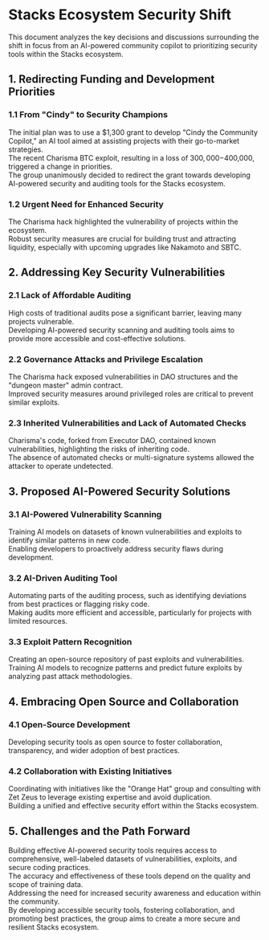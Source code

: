 # Stacks Ecosystem Security Shift

This document analyzes the key decisions and discussions surrounding the shift in focus from an AI-powered community copilot to prioritizing security tools within the Stacks ecosystem.

## 1. Redirecting Funding and Development Priorities

### 1.1 From "Cindy" to Security Champions

The initial plan was to use a $1,300 grant to develop "Cindy the Community Copilot," an AI tool aimed at assisting projects with their go-to-market strategies.  
The recent Charisma BTC exploit, resulting in a loss of $300,000-$400,000, triggered a change in priorities.  
The group unanimously decided to redirect the grant towards developing AI-powered security and auditing tools for the Stacks ecosystem.

### 1.2 Urgent Need for Enhanced Security

The Charisma hack highlighted the vulnerability of projects within the ecosystem.  
Robust security measures are crucial for building trust and attracting liquidity, especially with upcoming upgrades like Nakamoto and SBTC.

## 2. Addressing Key Security Vulnerabilities

### 2.1 Lack of Affordable Auditing

High costs of traditional audits pose a significant barrier, leaving many projects vulnerable.  
Developing AI-powered security scanning and auditing tools aims to provide more accessible and cost-effective solutions.

### 2.2 Governance Attacks and Privilege Escalation

The Charisma hack exposed vulnerabilities in DAO structures and the "dungeon master" admin contract.  
Improved security measures around privileged roles are critical to prevent similar exploits.

### 2.3 Inherited Vulnerabilities and Lack of Automated Checks

Charisma's code, forked from Executor DAO, contained known vulnerabilities, highlighting the risks of inheriting code.  
The absence of automated checks or multi-signature systems allowed the attacker to operate undetected.

## 3. Proposed AI-Powered Security Solutions

### 3.1 AI-Powered Vulnerability Scanning

Training AI models on datasets of known vulnerabilities and exploits to identify similar patterns in new code.  
Enabling developers to proactively address security flaws during development.

### 3.2 AI-Driven Auditing Tool

Automating parts of the auditing process, such as identifying deviations from best practices or flagging risky code.  
Making audits more efficient and accessible, particularly for projects with limited resources.

### 3.3 Exploit Pattern Recognition

Creating an open-source repository of past exploits and vulnerabilities.  
Training AI models to recognize patterns and predict future exploits by analyzing past attack methodologies.

## 4. Embracing Open Source and Collaboration

### 4.1 Open-Source Development

Developing security tools as open source to foster collaboration, transparency, and wider adoption of best practices.

### 4.2 Collaboration with Existing Initiatives

Coordinating with initiatives like the "Orange Hat" group and consulting with Zet Zeus to leverage existing expertise and avoid duplication.  
Building a unified and effective security effort within the Stacks ecosystem.

## 5. Challenges and the Path Forward

Building effective AI-powered security tools requires access to comprehensive, well-labeled datasets of vulnerabilities, exploits, and secure coding practices.  
The accuracy and effectiveness of these tools depend on the quality and scope of training data.  
Addressing the need for increased security awareness and education within the community.  
By developing accessible security tools, fostering collaboration, and promoting best practices, the group aims to create a more secure and resilient Stacks ecosystem.
